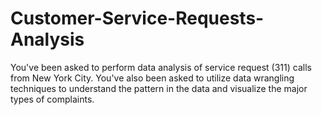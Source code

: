 # Customer-Service-Requests-Analysis
You've been asked to perform data analysis of service request (311) calls from New York City. You've also been asked to utilize data wrangling techniques to understand the pattern in the data and visualize the major types of complaints.
